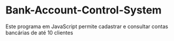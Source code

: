 # Bank-Account-Control-System
Este programa em JavaScript permite cadastrar e consultar contas bancárias de até 10 clientes
